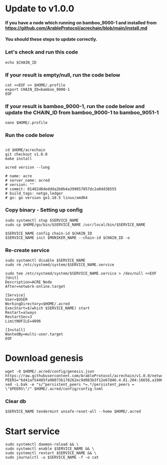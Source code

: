 
# Update to v1.0.0
#### If you have a node which running on bamboo_9000-1 and installed from https://github.com/ArableProtocol/acrechain/blob/main/install.md
#### You should these steps to update correctly.

### Let's check and run this code
```echo $CHAIN_ID```

### If your result is empty/null, run the code below
```
cat <<EOF >> $HOME/.profile
export CHAIN_ID=bamboo_9000-1
EOF
```
### If your result is bamboo_9000-1, run the code below and update the CHAIN_ID from bamboo_9000-1 to bamboo_9051-1
```
nano $HOME/.profile
```

### Run the code below
```source $HOME/.profile

cd $HOME/acrechain
git checkout v1.0.0
make install
```
```
acred version --long

# name: acre
# server_name: acred
# version: ""
# commit: 01482d6deddda2b0b4a399857857dc2a0dd38555
# build_tags: netgo,ledger
# go: go version go1.18.5 linux/amd64
```

### Copy binary - Setting up config
```
sudo systemctl stop $SERVICE_NAME
sudo cp $HOME/go/bin/$SERVICE_NAME /usr/local/bin/$SERVICE_NAME

$SERVICE_NAME config chain-id $CHAIN_ID
$SERVICE_NAME init $MONIKER_NAME --chain-id $CHAIN_ID -o
```

### Re-create service
```
sudo systemctl disable $SERVICE_NAME
sudo rm /etc/systemd/system/$SERVICE_NAME.service

sudo tee /etc/systemd/system/$SERVICE_NAME.service > /dev/null <<EOF
[Unit]
Description=ACRE Node
After=network-online.target

[Service]
User=$USER
WorkingDirectory=$HOME/.acred
ExecStart=$(which $SERVICE_NAME) start
Restart=always
RestartSec=3
LimitNOFILE=4096

[Install]
WantedBy=multi-user.target
EOF
```

# Download genesis

```
wget -O $HOME/.acred/config/genesis.json https://raw.githubusercontent.com/ArableProtocol/acrechain/v1.0.0/networks/bamboo/genesis.json
PEERS="6d41af54405fa98073b178262ec9d083b3f12e67@46.4.81.204:16656,a1900a1eca73c08a2b5718d07d8b649d6e1e0fc9@94.237.27.199:26646,221460c042f6b8314308f4f522b1bdbc15cca1f0@31.7.196.66:26656,cc751411f9e40f8ded410872ea2c73f8261ac0c7@135.181.72.187:11593,ffdd3c4f05b6b080907c40f4f36ac95998dd2c9e@65.109.28.177:49467,79f234d95580c1b49840137131e65a1ce23667cf@65.108.204.119:26616,6f71a4782ad31b24cfcd86f0973708a158ebf05e@65.108.100.214:26656"
sed -i.bak -e "s/^persistent_peers *=.*/persistent_peers = \"$PEERS\"/" $HOME/.acred/config/config.toml
```

### Clear db
```
$SERVICE_NAME tendermint unsafe-reset-all --home $HOME/.acred
```

# Start service
```
sudo systemctl daemon-reload && \
sudo systemctl enable $SERVICE_NAME && \
sudo systemctl restart $SERVICE_NAME && \
sudo journalctl -u $SERVICE_NAME -f -o cat
```
